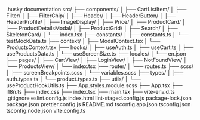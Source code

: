 .husky
documentation
src/
├── components/
│ ├── CartListItem/
│ ├── Filter/
│ ├── FilterChip/
│ ├── Header/
│ ├── HeaderButton/
│ ├── HeaderProfile/
│ ├── ImageDisplay/
│ ├── Price/
│ ├── ProductCard/
│ ├── ProductDetailsModal/
│ ├── ProductGrid/
│ ├── Search/
│ ├── SkeletonCard/
│ └── index.tsx
├── constants/
│ ├── constants.ts
│ └── testMockData.ts
├── context/
│ ├── ModalContext.tsx
│ └── ProductsContext.tsx
├── hooks/
│ ├── useAuth.ts
│ ├── useCart.ts
│ ├── useProductsData.ts
│ └── useScreenSize.ts
├── locales/
│ └── en.json
├── pages/
│ ├── CartView/
│ ├── LoginView/
│ ├── NotFoundView/
│ └── ProductsView/
│ └── index.tsx
├── router/
│ └── routes.ts
├── scss/
│ ├── screenBreakpoints.scss
│ └── variables.scss
├── types/
│ ├── auth.types.ts
│ └── product.types.ts
├── utils/
│ └── useProductHookUtils.ts
├── App.styles.module.scss
├── App.tsx
├── i18n.ts
├── index.css
├── index.tsx
├── main.tsx
├── vite-env.d.ts
.gitignore
eslint.config.js
index.html
lint-staged.config.js
package-lock.json
package.json
prettier.config.js
README.md
tsconfig.app.json
tsconfig.json
tsconfig.node.json
vite.config.ts
